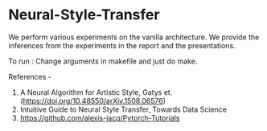 # Neural-Style-Transfer

We perform various experiments on the vanilla architecture. We provide the inferences from the experiments in the report and the presentations.

To run : Change arguments in makefile and just do make.

References - 
1. A Neural Algorithm for Artistic Style, Gatys et. (https://doi.org/10.48550/arXiv.1508.06576)
2. Intuitive Guide to Neural Style Transfer, Towards Data Science
3. https://github.com/alexis-jacq/Pytorch-Tutorials
